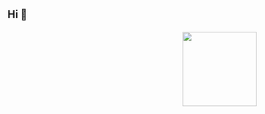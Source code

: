 <h2 align="left">Hi 👋</h2>


###

<img align="right" height="150" src="https://c.tenor.com/I8Qr-Q_JPGMAAAAC/work-laburo.gif"  />

###

